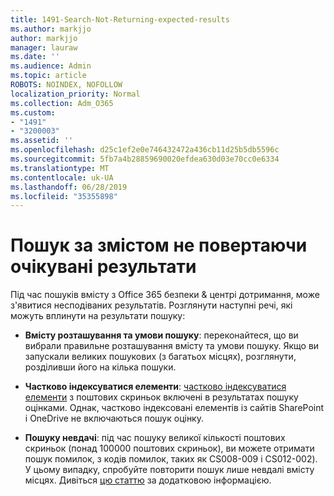 ```yaml
---
title: 1491-Search-Not-Returning-expected-results
ms.author: markjjo
author: markjjo
manager: lauraw
ms.date: ''
ms.audience: Admin
ms.topic: article
ROBOTS: NOINDEX, NOFOLLOW
localization_priority: Normal
ms.collection: Adm_O365
ms.custom:
- "1491"
- "3200003"
ms.assetid: ''
ms.openlocfilehash: d25c1ef2e0e746432472a436cb11d25b5db5596c
ms.sourcegitcommit: 5fb7a4b28859690020efdea630d03e70cc0e6334
ms.translationtype: MT
ms.contentlocale: uk-UA
ms.lasthandoff: 06/28/2019
ms.locfileid: "35355898"
---
```

# <a name="content-search-not-returning-expected-results"></a>Пошук за змістом не повертаючи очікувані результати

Під час пошуків вмісту з Office 365 безпеки & центрі дотримання, може з'явитися несподіваних результатів. Розглянути наступні речі, які можуть вплинути на результати пошуку:

- **Вмісту розташування та умови пошуку**: переконайтеся, що ви вибрали правильне розташування вмісту та умови пошуку. Якщо ви запускали великих пошукових (з багатьох місцях), розглянути, розділивши його на кілька пошуки.

- **Частково індексуватися елементи**: [частково індексуватися елементи](https://docs.microsoft.com/office365/securitycompliance/partially-indexed-items-in-content-search) з поштових скриньок включені в результатах пошуку оцінками. Однак, частково індексовані елементів із сайтів SharePoint і OneDrive не включаються пошук оцінку.

- **Пошуку невдачі**: під час пошуку великої кількості поштових скриньок (понад 100000 поштових скриньок), ви можете отримати пошук помилок, з кодів помилок, таких як CS008-009 і CS012-002). У цьому випадку, спробуйте повторити пошук лише невдалі вмісту місцях. Дивіться [цю статтю](https://docs.microsoft.com/office365/securitycompliance/retry-failed-content-search) за додатковою інформацією.
